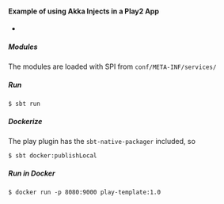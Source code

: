 #### Example of using Akka Injects in a Play2 App
-

##### Modules
  The modules are loaded with SPI from `conf/META-INF/services/`

##### Run 
  `$ sbt run`

##### Dockerize
The play plugin has the `sbt-native-packager` included, so

  `$ sbt docker:publishLocal`
  
##### Run in Docker
  `$ docker run -p 8080:9000 play-template:1.0`
